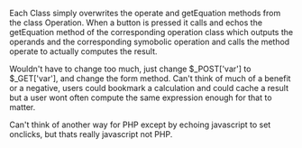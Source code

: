 
Each Class simply overwrites the operate and getEquation methods from the class Operation.
When a button is pressed it calls and echos the getEquation method of the corresponding operation class which outputs the operands and the corresponding symobolic operation and calls the method operate to actually computes the result.


Wouldn't have to change too much, just change $_POST['var'] to $_GET['var'], and change the form method. Can't think of much of a benefit or a negative, users could bookmark a calculation and could cache a result but a user wont often compute the same expression enough for that to matter.


Can't think of another way for PHP except by echoing javascript to set onclicks, but thats really javascript not PHP.